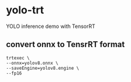 # yolo-trt
YOLO inference demo with TensorRT

## convert onnx to TensrRT format
```shell
trtexec \
--onnx=yolov8.onnx \
--saveEngine=yolov8.engine \
--fp16
```